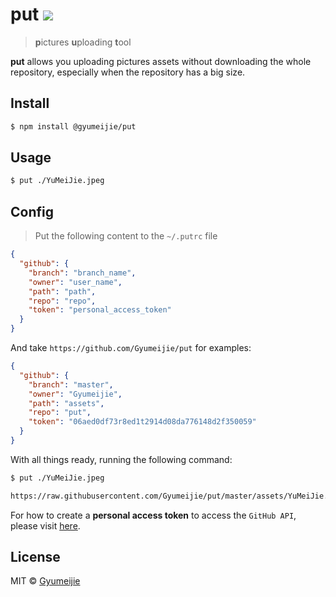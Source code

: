 # put [![](https://travis-ci.com/Gyumeijie/put.svg?branch=master)](https://travis-ci.com/Gyumeijie/put)

> **p**ictures **u**ploading **t**ool

**put** allows you uploading pictures assets without downloading the whole repository, especially when the repository has a big size.

## Install

```bash
$ npm install @gyumeijie/put
```

## Usage

```bash
$ put ./YuMeiJie.jpeg
```

## Config

> Put the following content to the `~/.putrc` file

```json
{
  "github": {
    "branch": "branch_name",
    "owner": "user_name",
    "path": "path",
    "repo": "repo",
    "token": "personal_access_token"
  }
}
```
And take `https://github.com/Gyumeijie/put` for examples:

```json
{
  "github": {
    "branch": "master",
    "owner": "Gyumeijie",
    "path": "assets",
    "repo": "put",
    "token": "06aed0df73r8ed1t2914d08da776148d2f350059"
  }
}
```
With all things ready, running the following command:

```bash
$ put ./YuMeiJie.jpeg

https://raw.githubusercontent.com/Gyumeijie/put/master/assets/YuMeiJie.jpeg
```

For how to create a **personal access token** to access the `GitHub API`, please visit [here](https://github.com/settings/tokens).

## License

MIT © [Gyumeijie](https://github.com/Gyumeijie)
